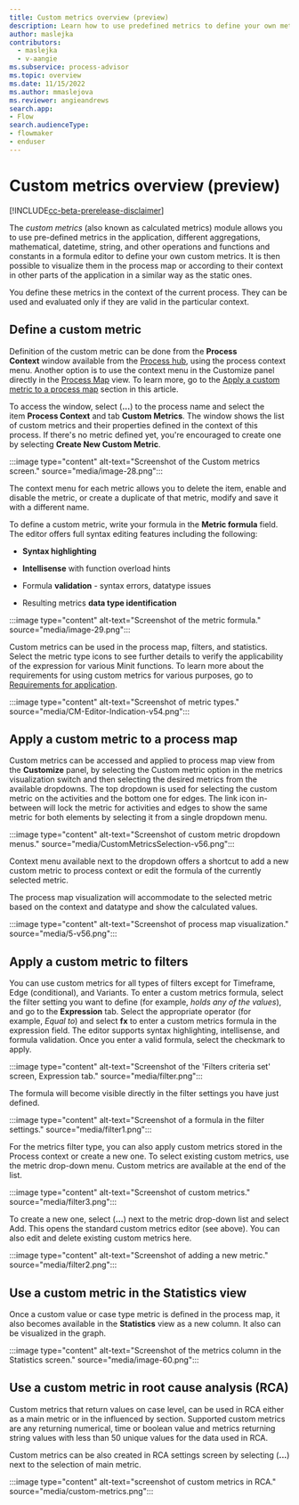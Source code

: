 ```yaml
---
title: Custom metrics overview (preview)
description: Learn how to use predefined metrics to define your own metrics in the Minit desktop application in process advisor.
author: maslejka
contributors:
  - maslejka
  - v-aangie
ms.subservice: process-advisor
ms.topic: overview
ms.date: 11/15/2022
ms.author: mmaslejova
ms.reviewer: angieandrews
search.app:
- Flow
search.audienceType:
- flowmaker
- enduser
---
```


# Custom metrics overview (preview)

[!INCLUDE[cc-beta-prerelease-disclaimer](../includes/cc-beta-prerelease-disclaimer.md)]

The *custom metrics* (also known as calculated metrics) module allows you to use pre-defined metrics in the application, different aggregations, mathematical, datetime, string, and other operations and functions and constants in a formula editor to define your own custom metrics. It is then possible to visualize them in the process map or according to their context in other parts of the application in a similar way as the static ones.

You define these metrics in the context of the current process. They can be used and evaluated only if they are valid in the particular context.

## Define a custom metric

Definition of the custom metric can be done from the **Process Context** window available from the [Process hub](process-hub.md), using the process context menu. Another option is to use the context menu in the Customize panel directly in the [Process Map](process-map.md) view. To learn more, go to the [Apply a custom metric to a process map](#apply-a-custom-metric-to-a-process-map) section in this article.

To access the window, select (**...**) to the process name and select the item **Process Context** and tab **Custom Metrics**. The window shows the list of custom metrics and their properties defined in the context of this process. If there's no metric defined yet, you're encouraged to create one by selecting **Create New Custom Metric**. 

:::image type="content" alt-text="Screenshot of the Custom metrics screen." source="media/image-28.png":::

The context menu for each metric allows you to delete the item, enable and disable the metric, or create a duplicate of that metric, modify and save it with a different name.

To define a custom metric, write your formula in the **Metric formula** field. The editor offers full syntax editing features including the following:

- **Syntax highlighting**

- **Intellisense** with function overload hints

- Formula **validation** - syntax errors, datatype issues

- Resulting metrics **data type identification**

:::image type="content" alt-text="Screenshot of the metric formula." source="media/image-29.png":::

Custom metrics can be used in the process map, filters, and statistics. Select the metric type icons to see further details to verify the applicability of the expression for various Minit functions. To learn more about the requirements for using custom metrics for various purposes, go to [Requirements for application](requirements-for-application.md).

:::image type="content" alt-text="Screenshot of metric types." source="media/CM-Editor-Indication-v54.png":::

## Apply a custom metric to a process map

Custom metrics can be accessed and applied to process map view from the **Customize** panel, by selecting the Custom metric option in the metrics visualization switch and then selecting the desired metrics from the available dropdowns. The top dropdown is used for selecting the custom metric on the activities and the bottom one for edges. The link icon in-between will lock the metric for activities and edges to show the same metric for both elements by selecting it from a single dropdown menu.

:::image type="content" alt-text="Screenshot of custom metric dropdown menus." source="media/CustomMetricsSelection-v56.png":::

Context menu available next to the dropdown offers a shortcut to add a new custom metric to process context or edit the formula of the currently selected metric.

The process map visualization will accommodate to the selected metric based on the context and datatype and show the calculated values.

:::image type="content" alt-text="Screenshot of process map visualization." source="media/5-v56.png":::

## Apply a custom metric to filters

You can use custom metrics for all types of filters except for Timeframe, Edge (conditional), and Variants. To enter a custom metrics formula, select the filter setting you want to define (for example, *holds any of the values*), and go to the **Expression** tab. Select the appropriate operator (for example, *Equal to*) and select **fx** to enter a custom metrics formula in the expression field. The editor supports syntax highlighting, intellisense, and formula validation. Once you enter a valid formula, select the checkmark to apply.

:::image type="content" alt-text="Screenshot of the 'Filters criteria set' screen, Expression tab." source="media/filter.png":::

The formula will become visible directly in the filter settings you have just defined.

:::image type="content" alt-text="Screenshot of a formula in the filter settings." source="media/filter1.png":::

For the metrics filter type, you can also apply custom metrics stored in the Process context or create a new one. To select existing custom metrics, use the metric drop-down menu. Custom metrics are available at the end of the list.

:::image type="content" alt-text="Screenshot of custom metrics." source="media/filter3.png":::

To create a new one, select (**...**) next to the metric drop-down list and select Add. This opens the standard custom metrics editor (see above). You can also edit and delete existing custom metrics here.

:::image type="content" alt-text="Screenshot of adding a new metric." source="media/filter2.png":::

## Use a custom metric in the Statistics view

Once a custom value or case type metric is defined in the process map, it also becomes available in the **Statistics** view as a new column. It also can be visualized in the graph.

:::image type="content" alt-text="Screenshot of the metrics column in the Statistics screen." source="media/image-60.png":::

## Use a custom metric in root cause analysis (RCA)

Custom metrics that return values on case level, can be used in RCA either as a main metric or in the influenced by section. Supported custom metrics are any returning numerical, time or boolean value and metrics returning string values with less than 50 unique values for the data used in RCA.

Custom metrics can be also created in RCA settings screen by selecting (**...**) next to the selection of main metric.

:::image type="content" alt-text="screenshot of custom metrics in RCA." source="media/custom-metrics.png":::


